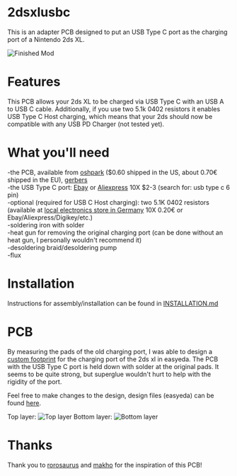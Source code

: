 # 2dsxlusbc

This is an adapter PCB designed to put an USB Type C port as the charging port of a Nintendo 2ds XL.  

![Finished Mod](https://github.com/Refuhr/2dsxlusbc/blob/main/images/port-in-shell.jpg)

# Features

This PCB allows your 2ds XL to be charged via USB Type C with an USB A to USB C cable. Additionally, if you use two 5.1k 0402 resistors it enables USB Type C Host charging, which means that your 2ds should now be compatible with any USB PD Charger (not tested yet).

# What you'll need

-the PCB, available from [oshpark](https://oshpark.com/shared_projects/KSdF5ITT) ($0.60 shipped in the US, about 0.70€ shipped in the EU), [gerbers](https://github.com/Refuhr/2dsxlusbc/blob/main/Gerber_PCB_2dsxlusbc_V4.zip)  
-the USB Type C port: [Ebay](https://www.ebay.com/itm/153460023680) or [Aliexpress](https://www.aliexpress.com/item/4000857925361.html) 10X $2-3 (search for: usb type c 6 pin)  
-optional (required for USB C Host charging): two 5.1K 0402 resistors (available at [local electronics store in Germany](https://www.conrad.de/de/p/tru-components-tc-0402wgf5101tce203-dickschicht-widerstand-5-1-k-smd-0402-0-063-w-1-100-ppm-c-1-st-tape-cut-1585197.html) 10X 0.20€ or Ebay/Aliexpress/Digikey/etc.)  
-soldering iron with solder  
-heat gun for removing the original charging port (can be done without an heat gun, I personally wouldn't recommend it)  
-desoldering braid/desoldering pump  
-flux  

# Installation

Instructions for assembly/installation can be found in [INSTALLATION.md](https://github.com/Refuhr/2dsxlusbc/blob/main/INSTALLATION.md)  

# PCB

By measuring the pads of the old charging port, I was able to design a [custom footprint](https://easyeda.com/component/d013406ddfa94d40b684a1f854966128) for the charging port of the 2ds xl in easyeda. The PCB with the USB Type C port is held down with solder at the original pads. It seems to be quite strong, but superglue wouldn't hurt to help with the rigidity of the port.  

Feel free to make changes to the design, design files (easyeda) can be found [here](https://github.com/Refuhr/2dsxlusbc/tree/main/design%20files).

Top layer:
![Top layer](https://github.com/Refuhr/2dsxlusbc/blob/main/images/top.png)
Bottom layer:
![Bottom layer](https://github.com/Refuhr/2dsxlusbc/blob/main/images/bottom.png)

# Thanks

Thank you to [rorosaurus](https://github.com/rorosaurus/3ds-xl-usb-c) and [makho](https://github.com/makhowastaken/3DS_C) for the inspiration of this PCB!

